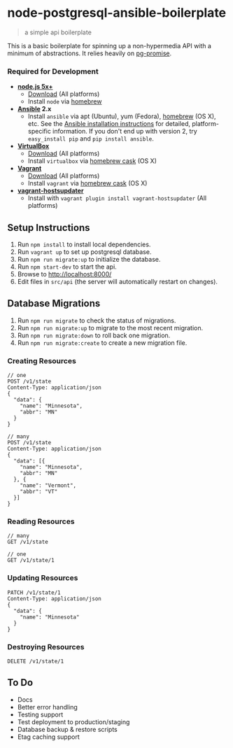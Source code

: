 # node-postgresql-ansible-boilerplate
> a simple api boilerplate

This is a basic boilerplate for spinning up a non-hypermedia API with a minimum
of abstractions. It relies heavily on [pg-promise](https://www.npmjs.com/package/pg-promise).

### Required for Development

* **[node.js 5x+](https://nodejs.org/)**
  - [Download](https://nodejs.org/) (All platforms)
  - Install `node` via [homebrew][homebrew]
* **[Ansible](http://docs.ansible.com/) 2.x**
  - Install `ansible` via apt (Ubuntu), yum (Fedora), [homebrew][homebrew] (OS
    X), etc. See the [Ansible installation
    instructions](http://docs.ansible.com/intro_installation.html) for detailed,
    platform-specific information.  If you don't end up with version 2, try `easy_install pip` and `pip install ansible`.
* **[VirtualBox](https://www.virtualbox.org/)**
  - [Download](https://www.virtualbox.org/wiki/Downloads) (All platforms)
  - Install `virtualbox` via [homebrew cask][cask] (OS X)
* **[Vagrant](https://www.vagrantup.com/)**
  - [Download](http://docs.vagrantup.com/v2/installation/) (All platforms)
  - Install `vagrant` via [homebrew cask][cask] (OS X)
* **[vagrant-hostsupdater](https://github.com/cogitatio/vagrant-hostsupdater)**
  - Install with `vagrant plugin install vagrant-hostsupdater` (All platforms)

## Setup Instructions

1. Run `npm install` to install local dependencies.
2. Run `vagrant up` to set up postgresql database.
3. Run `npm run migrate:up` to initialize the database.
4. Run `npm start-dev` to start the api.
5. Browse to <http://localhost:8000/>
6. Edit files in `src/api` (the server will automatically restart on changes).

## Database Migrations

1. Run `npm run migrate` to check the status of migrations.
2. Run `npm run migrate:up` to migrate to the most recent migration.
3. Run `npm run migrate:down` to roll back one migration.
4. Run `npm run migrate:create` to create a new migration file.

### Creating Resources
```
// one
POST /v1/state
Content-Type: application/json
{
  "data": {
    "name": "Minnesota",
    "abbr": "MN"
  }
}

// many
POST /v1/state
Content-Type: application/json
{
  "data": [{
    "name": "Minnesota",
    "abbr": "MN"
  }, {
    "name": "Vermont",
    "abbr": "VT"
  }]
}
```

### Reading Resources
```
// many
GET /v1/state

// one
GET /v1/state/1
```

### Updating Resources
```
PATCH /v1/state/1
Content-Type: application/json
{
  "data": {
    "name": "Minnesota"
  }
}
```

### Destroying Resources
```
DELETE /v1/state/1
```

## To Do

- Docs
- Better error handling
- Testing support
- Test deployment to production/staging
- Database backup & restore scripts
- Etag caching support

[homebrew]: http://brew.sh/
[cask]: http://caskroom.io/
